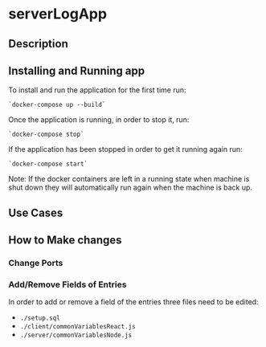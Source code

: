 # serverLogApp

## Description

## Installing and Running app

To install and run the application for the first time run:

    `docker-compose up --build`

Once the application is running, in order to stop it, run:

    `docker-compose stop`

If the application has been stopped in order to get it running again run:

    `docker-compose start`

Note: If the docker containers are left in a running state when machine is shut down they will automatically run again when the machine is back up.

## Use Cases

## How to Make changes

### Change Ports

### Add/Remove Fields of Entries

In order to add or remove a field of the entries three files need to be edited:

- `./setup.sql`
- `./client/commonVariablesReact.js`
- `./server/commonVariablesNode.js`
